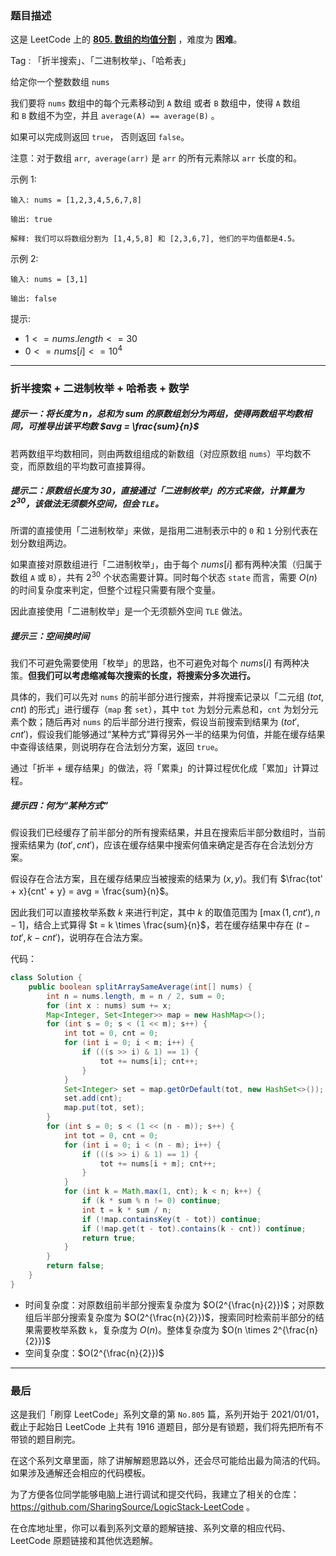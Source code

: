 ### 题目描述

这是 LeetCode 上的 **[805. 数组的均值分割](https://leetcode.cn/problems/split-array-with-same-average/solution/gong-shui-san-xie-by-ac_oier-flsd/)** ，难度为 **困难**。

Tag : 「折半搜索」、「二进制枚举」、「哈希表」



给定你一个整数数组 `nums`

我们要将 `nums` 数组中的每个元素移动到 `A` 数组 或者 `B` 数组中，使得 `A` 数组和 `B` 数组不为空，并且 `average(A) == average(B)` 。

如果可以完成则返回 `true`， 否则返回 `false`。

注意：对于数组 `arr`,  `average(arr)` 是 `arr` 的所有元素除以 `arr` 长度的和。

示例 1:
```
输入: nums = [1,2,3,4,5,6,7,8]

输出: true

解释: 我们可以将数组分割为 [1,4,5,8] 和 [2,3,6,7], 他们的平均值都是4.5。
```
示例 2:
```
输入: nums = [3,1]

输出: false
```

提示:
* $1 <= nums.length <= 30$
* $0 <= nums[i] <= 10^4$

---

### 折半搜索 + 二进制枚举 + 哈希表 + 数学

##### 提示一：将长度为 $n$，总和为 $sum$ 的原数组划分为两组，使得两数组平均数相同，可推导出该平均数 $avg = \frac{sum}{n}$

若两数组平均数相同，则由两数组组成的新数组（对应原数组 `nums`）平均数不变，而原数组的平均数可直接算得。

##### 提示二：原数组长度为 $30$，直接通过「二进制枚举」的方式来做，计算量为 $2^{30}$，该做法无须额外空间，但会 `TLE`。

所谓的直接使用「二进制枚举」来做，是指用二进制表示中的 `0` 和 `1` 分别代表在划分数组两边。

如果直接对原数组进行「二进制枚举」，由于每个 $nums[i]$ 都有两种决策（归属于数组 `A` 或 `B`），共有 $2^{30}$ 个状态需要计算。同时每个状态 `state` 而言，需要 $O(n)$ 的时间复杂度来判定，但整个过程只需要有限个变量。

因此直接使用「二进制枚举」是一个无须额外空间 `TLE`  做法。

##### 提示三：空间换时间

我们不可避免需要使用「枚举」的思路，也不可避免对每个 $nums[i]$ 有两种决策。**但我们可以考虑缩减每次搜索的长度，将搜索分多次进行。**

具体的，我们可以先对 `nums` 的前半部分进行搜索，并将搜索记录以「二元组 $(tot, cnt)$ 的形式」进行缓存（`map` 套 `set`），其中 `tot` 为划分元素总和，`cnt` 为划分元素个数；随后再对 `nums` 的后半部分进行搜索，假设当前搜索到结果为 $(tot', cnt')$，假设我们能够通过“某种方式”算得另外一半的结果为何值，并能在缓存结果中查得该结果，则说明存在合法划分方案，返回 `true`。

通过「折半 + 缓存结果」的做法，将「累乘」的计算过程优化成「累加」计算过程。

##### 提示四：何为“某种方式”

假设我们已经缓存了前半部分的所有搜索结果，并且在搜索后半部分数组时，当前搜索结果为 $(tot', cnt')$，应该在缓存结果中搜索何值来确定是否存在合法划分方案。

假设存在合法方案，且在缓存结果应当被搜索的结果为 $(x, y)$。我们有 $\frac{tot' + x}{cnt' + y} = avg = \frac{sum}{n}$。

因此我们可以直接枚举系数 $k$ 来进行判定，其中 $k$ 的取值范围为 $[\max(1, cnt'), n - 1]$，结合上式算得 $t = k \times \frac{sum}{n}$，若在缓存结果中存在 $(t - tot', k - cnt')$，说明存在合法方案。

代码：
```Java
class Solution {
    public boolean splitArraySameAverage(int[] nums) {
        int n = nums.length, m = n / 2, sum = 0;
        for (int x : nums) sum += x;
        Map<Integer, Set<Integer>> map = new HashMap<>();
        for (int s = 0; s < (1 << m); s++) {
            int tot = 0, cnt = 0;
            for (int i = 0; i < m; i++) {
                if (((s >> i) & 1) == 1) {
                    tot += nums[i]; cnt++;
                }
            }
            Set<Integer> set = map.getOrDefault(tot, new HashSet<>());
            set.add(cnt);
            map.put(tot, set);
        }
        for (int s = 0; s < (1 << (n - m)); s++) {
            int tot = 0, cnt = 0;
            for (int i = 0; i < (n - m); i++) {
                if (((s >> i) & 1) == 1) {
                    tot += nums[i + m]; cnt++;
                }
            }
            for (int k = Math.max(1, cnt); k < n; k++) {
                if (k * sum % n != 0) continue;
                int t = k * sum / n;
                if (!map.containsKey(t - tot)) continue;
                if (!map.get(t - tot).contains(k - cnt)) continue;
                return true;
            }
        }
        return false;
    }
}
```
* 时间复杂度：对原数组前半部分搜索复杂度为 $O(2^{\frac{n}{2}})$；对原数组后半部分搜索复杂度为 $O(2^{\frac{n}{2}})$，搜索同时检索前半部分的结果需要枚举系数 `k`，复杂度为 $O(n)$。整体复杂度为 $O(n \times 2^{\frac{n}{2}})$
* 空间复杂度：$O(2^{\frac{n}{2}})$

---

### 最后

这是我们「刷穿 LeetCode」系列文章的第 `No.805` 篇，系列开始于 2021/01/01，截止于起始日 LeetCode 上共有 1916 道题目，部分是有锁题，我们将先把所有不带锁的题目刷完。

在这个系列文章里面，除了讲解解题思路以外，还会尽可能给出最为简洁的代码。如果涉及通解还会相应的代码模板。

为了方便各位同学能够电脑上进行调试和提交代码，我建立了相关的仓库：https://github.com/SharingSource/LogicStack-LeetCode 。

在仓库地址里，你可以看到系列文章的题解链接、系列文章的相应代码、LeetCode 原题链接和其他优选题解。

